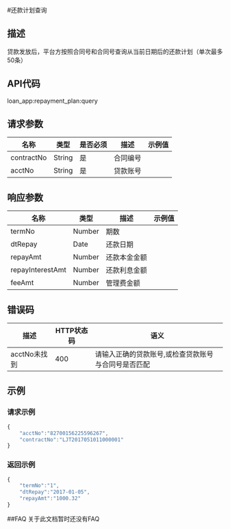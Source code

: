 #还款计划查询
## 描述
贷款发放后，平台方按照合同号和合同号查询从当前日期后的还款计划（单次最多50条）
## API代码
loan\_app:repayment\_plan:query

## 请求参数
| 名称 | 类型 | 是否必须 | 描述 | 示例值 |
| --- | --- | --- | --- | --- |
| contractNo | String | 是 | 合同编号 |  |
| acctNo | String | 是 | 贷款账号 |  ||

## 响应参数
| 名称 | 类型 | 描述 |示例值 |
| --- | --- | --- | --- |
| termNo | Number | 期数 | |  
| dtRepay | Date | 还款日期 |  |
| repayAmt | Number | 还款本金金额 | |  
| repayInterestAmt | Number | 还款利息金额 | |  
| feeAmt | Number | 管理费金额 | |  |

## 错误码
| 描述 | HTTP状态码 | 语义 |
| --- | --- | --- | 
| acctNo未找到 | 400 | 请输入正确的贷款账号,或检查贷款账号与合同号是否匹配 |

## 示例
### 请求示例
```javascript
{
    "acctNo":"82700156225596267",
    "contractNo":"LJT2017051011000001"
}
```
### 返回示例
```javascript
{
    "termNo":"1",
    "dtRepay":"2017-01-05",
    "repayAmt":"1000.32"
}
```
##FAQ
关于此文档暂时还没有FAQ